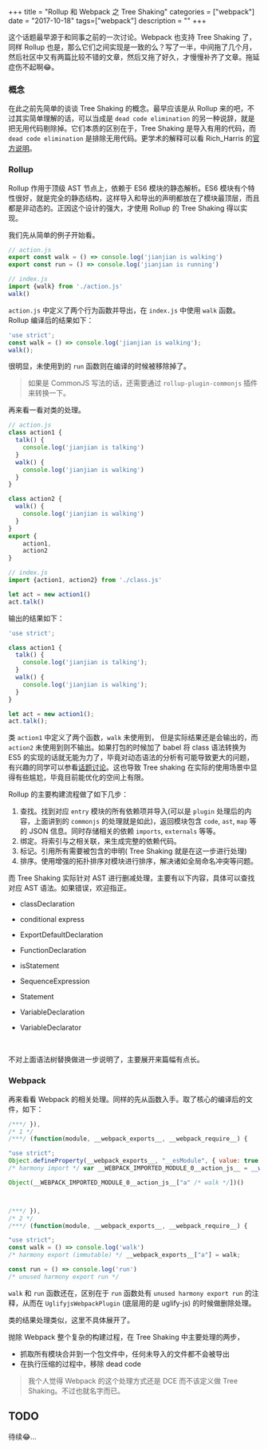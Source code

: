+++
title = "Rollup 和 Webpack 之 Tree Shaking"
categories = ["webpack"]
date = "2017-10-18"
tags=["webpack"]
description = ""
+++

这个话题最早源于和同事之前的一次讨论。Webpack 也支持 Tree Shaking 了，同样 Rollup 也是，那么它们之间实现是一致的么？写了一半，中间拖了几个月，然后社区中又有两篇比较不错的文章，然后又拖了好久，才慢慢补齐了文章。拖延症伤不起啊😂。

### 概念
在此之前先简单的谈谈 Tree Shaking 的概念。最早应该是从 Rollup 来的吧，不过其实简单理解的话，可以当成是 `dead code elimination` 的另一种说辞，就是把无用代码剔除掉。它们本质的区别在于，Tree Shaking 是导入有用的代码，而 `dead code elimination` 是排除无用代码。更学术的解释可以看 Rich_Harris 的[官方说明](https://medium.com/@Rich_Harris/tree-shaking-versus-dead-code-elimination-d3765df85c80#.p4izirx8z)。

### Rollup
Rollup 作用于顶级 AST 节点上，依赖于 ES6 模块的静态解析。ES6 模块有个特性很好，就是完全的静态结构，这样导入和导出的声明都放在了模块最顶层，而且都是非动态的。正因这个设计的强大，才使用 Rollup 的 Tree Shaking 得以实现。

我们先从简单的例子开始看。

```javascript
// action.js
export const walk = () => console.log('jianjian is walking')
export const run = () => console.log('jianjian is running')

// index.js
import {walk} from './action.js'
walk()
```

`action.js` 中定义了两个行为函数并导出，在 `index.js` 中使用 `walk` 函数。Rollup 编译后的结果如下：

```javascript
'use strict';
const walk = () => console.log('jianjian is walking');
walk();
```

很明显，未使用到的 `run` 函数则在编译的时候被移除掉了。

> 如果是 CommonJS 写法的话，还需要通过 `rollup-plugin-commonjs` 插件来转换一下。



再来看一看对类的处理。

```javascript
// action.js
class action1 {
  talk() {
    console.log('jianjian is talking')
  }
  walk() {
    console.log('jianjian is walking')
  }
}

class action2 {
  walk() {
    console.log('jianjian is walking')
  }
}
export {
    action1,
    action2
}

// index.js
import {action1, action2} from './class.js'

let act = new action1()
act.talk()
```



输出的结果如下：

```javascript
'use strict';

class action1 {
  talk() {
    console.log('jianjian is talking');
  }
  walk() {
    console.log('jianjian is walking');
  }
}

let act = new action1();
act.talk();

```



类 `action1` 中定义了两个函数，`walk` 未使用到， 但是实际结果还是会输出的，而 `action2` 未使用到则不输出。如果打包的时候加了 babel 将 class 语法转换为 ES5 的实现的话就无能为力了，毕竟对动态语法的分析有可能导致更大的问题，有兴趣的同学可以参看[话题讨论](https://github.com/rollup/rollup/issues/349)。这也导致 Tree shaking 在实际的使用场景中显得有些尴尬，毕竟目前能优化的空间上有限。



Rollup 的主要构建流程做了如下几步：

1. 查找。找到对应 `entry` 模块的所有依赖项并导入(可以是 `plugin` 处理后的内容，上面讲到的 `commonjs` 的处理就是如此)，返回模块包含 `code`, `ast`, `map` 等的 JSON 信息。同时存储相关的依赖 `imports`, `externals` 等等。
2. 绑定。将索引与之相关联，来生成完整的依赖代码。
3. 标记。引用所有需要被包含的申明( Tree Shaking 就是在这一步进行处理)
4. 排序。使用增强的拓扑排序对模块进行排序，解决诸如全局命名冲突等问题。

而  Tree Shaking 实际针对 AST 进行删减处理，主要有以下内容，具体可以查找对应 AST 语法。如果错误，欢迎指正。

- classDeclaration

- conditional express

- ExportDefaultDeclaration

- FunctionDeclaration

- isStatement

- SequenceExpression

- Statement

- VariableDeclaration

- VariableDeclarator

  ​

不对上面语法树替换做进一步说明了，主要展开来篇幅有点长。

### Webpack

再来看看 Webpack 的相关处理。同样的先从函数入手。取了核心的编译后的文件，如下：

```javascript
/***/ }),
/* 1 */
/***/ (function(module, __webpack_exports__, __webpack_require__) {

"use strict";
Object.defineProperty(__webpack_exports__, "__esModule", { value: true });
/* harmony import */ var __WEBPACK_IMPORTED_MODULE_0__action_js__ = __webpack_require__(2);

Object(__WEBPACK_IMPORTED_MODULE_0__action_js__["a" /* walk */])()



/***/ }),
/* 2 */
/***/ (function(module, __webpack_exports__, __webpack_require__) {

"use strict";
const walk = () => console.log('walk')
/* harmony export (immutable) */ __webpack_exports__["a"] = walk;

const run = () => console.log('run')
/* unused harmony export run */
```

`walk` 和 `run` 函数还在，区别在于 `run` 函数处有 `unused harmony export run` 的注释，从而在 `UglifyjsWebpackPlugin` (底层用的是 uglify-js) 的时候做删除处理。



类的结果处理类似，这里不具体展开了。



抛除 Webpack 整个复杂的构建过程，在  Tree Shaking  中主要处理的两步，

* 抓取所有模块合并到一个包文件中，任何未导入的文件都不会被导出
* 在执行压缩的过程中，移除 dead code



> 我个人觉得 Webpack 的这个处理方式还是 DCE 而不该定义做  Tree Shaking。不过也就名字而已。



## TODO

待续😂…